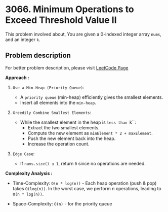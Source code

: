 # 3066. Minimum Operations to Exceed Threshold Value II

This problem involved about, You are given a 0-indexed integer array `nums`, and an integer `k`.

## Problem description

For better problem description, please visit [LeetCode Page](https://leetcode.com/problems/minimum-operations-to-exceed-threshold-value-ii/description/)

**Approach :**<br/>

1. `Use a Min-Heap (Priority Queue)`:

    - A `priority queue` (min-heap) efficiently gives the smallest elements.
    - Insert all elements into the `min-heap`.

2. `Greedily Combine Smallest Elements`:

    - While the smallest element in the heap is `less than `k``:
        - Extract the two smallest elements.
        - Compute the new element as `minElement * 2 + maxElement`.
        - Push the new element back into the heap.
        - Increase the operation count.

3. `Edge Case`:
    - If `nums.size() ≤ 1`, return `0` since no operations are needed.

**Complexity Analysis :**<br/>

-   Time-Complexity: `O(n * log(n))` - Each heap operation (push & pop) takes `O(log(n))`. In the worst case, we perform n operations, leading to `O(n * log(n))`.

-   Space-Complexity: `O(n)` - for the priority queue
